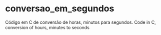 # conversao_em_segundos
Código em C de conversão de horas, minutos para segundos. Code in C, conversion of hours, minutes to seconds
